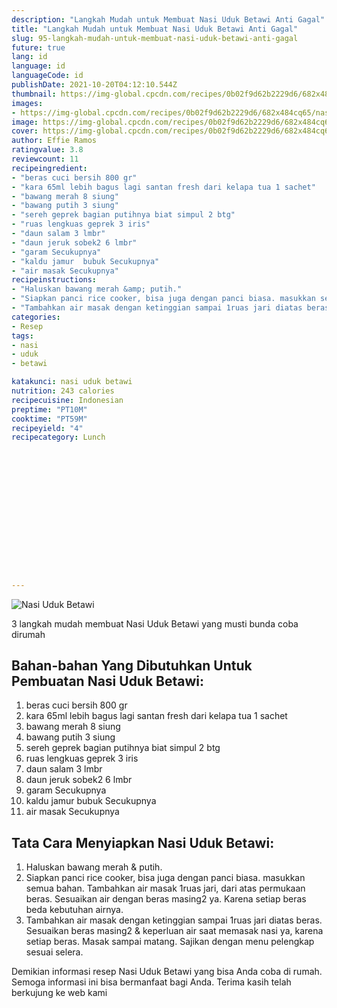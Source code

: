 ```yaml
---
description: "Langkah Mudah untuk Membuat Nasi Uduk Betawi Anti Gagal"
title: "Langkah Mudah untuk Membuat Nasi Uduk Betawi Anti Gagal"
slug: 95-langkah-mudah-untuk-membuat-nasi-uduk-betawi-anti-gagal
future: true
lang: id
language: id
languageCode: id
publishDate: 2021-10-20T04:12:10.544Z 
thumbnail: https://img-global.cpcdn.com/recipes/0b02f9d62b2229d6/682x484cq65/nasi-uduk-betawi-foto-resep-utama.webp
images:
- https://img-global.cpcdn.com/recipes/0b02f9d62b2229d6/682x484cq65/nasi-uduk-betawi-foto-resep-utama.webp
image: https://img-global.cpcdn.com/recipes/0b02f9d62b2229d6/682x484cq65/nasi-uduk-betawi-foto-resep-utama.webp
cover: https://img-global.cpcdn.com/recipes/0b02f9d62b2229d6/682x484cq65/nasi-uduk-betawi-foto-resep-utama.webp
author: Effie Ramos
ratingvalue: 3.8
reviewcount: 11
recipeingredient:
- "beras cuci bersih 800 gr"
- "kara 65ml lebih bagus lagi santan fresh dari kelapa tua 1 sachet"
- "bawang merah 8 siung"
- "bawang putih 3 siung"
- "sereh geprek bagian putihnya biat simpul 2 btg"
- "ruas lengkuas geprek 3 iris"
- "daun salam 3 lmbr"
- "daun jeruk sobek2 6 lmbr"
- "garam Secukupnya"
- "kaldu jamur  bubuk Secukupnya"
- "air masak Secukupnya"
recipeinstructions:
- "Haluskan bawang merah &amp; putih."
- "Siapkan panci rice cooker, bisa juga dengan panci biasa. masukkan semua bahan. Tambahkan air masak 1ruas jari, dari atas permukaan beras. Sesuaikan air dengan beras masing2 ya. Karena setiap beras beda kebutuhan airnya."
- "Tambahkan air masak dengan ketinggian sampai 1ruas jari diatas beras. Sesuaikan beras masing2 &amp; keperluan air saat memasak nasi ya, karena setiap beras. Masak sampai matang. Sajikan dengan menu pelengkap sesuai selera."
categories:
- Resep
tags:
- nasi
- uduk
- betawi

katakunci: nasi uduk betawi 
nutrition: 243 calories
recipecuisine: Indonesian
preptime: "PT10M"
cooktime: "PT59M"
recipeyield: "4"
recipecategory: Lunch


     
    
    
    
    
    
    
    
    
    
    
      
    
---
```



![Nasi Uduk Betawi](https://img-global.cpcdn.com/recipes/0b02f9d62b2229d6/682x484cq65/nasi-uduk-betawi-foto-resep-utama.webp)

3 langkah mudah membuat  Nasi Uduk Betawi yang musti bunda coba dirumah

<!--inarticleads1-->

## Bahan-bahan Yang Dibutuhkan Untuk Pembuatan Nasi Uduk Betawi:

1. beras cuci bersih 800 gr
1. kara 65ml lebih bagus lagi santan fresh dari kelapa tua 1 sachet
1. bawang merah 8 siung
1. bawang putih 3 siung
1. sereh geprek bagian putihnya biat simpul 2 btg
1. ruas lengkuas geprek 3 iris
1. daun salam 3 lmbr
1. daun jeruk sobek2 6 lmbr
1. garam Secukupnya
1. kaldu jamur  bubuk Secukupnya
1. air masak Secukupnya



<!--inarticleads2-->

## Tata Cara Menyiapkan Nasi Uduk Betawi:

1. Haluskan bawang merah &amp; putih.
1. Siapkan panci rice cooker, bisa juga dengan panci biasa. masukkan semua bahan. Tambahkan air masak 1ruas jari, dari atas permukaan beras. Sesuaikan air dengan beras masing2 ya. Karena setiap beras beda kebutuhan airnya.
1. Tambahkan air masak dengan ketinggian sampai 1ruas jari diatas beras. Sesuaikan beras masing2 &amp; keperluan air saat memasak nasi ya, karena setiap beras. Masak sampai matang. Sajikan dengan menu pelengkap sesuai selera.




Demikian informasi  resep Nasi Uduk Betawi   yang bisa Anda coba di rumah. Semoga informasi ini bisa bermanfaat bagi Anda. Terima kasih telah berkujung ke web kami
